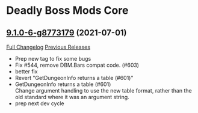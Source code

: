 # Deadly Boss Mods Core

## [9.1.0-6-g8773179](https://github.com/DeadlyBossMods/DeadlyBossMods/tree/877317972aa87a485214b6cdec51b95b7011785e) (2021-07-01)
[Full Changelog](https://github.com/DeadlyBossMods/DeadlyBossMods/compare/9.1.0...877317972aa87a485214b6cdec51b95b7011785e) [Previous Releases](https://github.com/DeadlyBossMods/DeadlyBossMods/releases)

- Prep new tag to fix some bugs  
- Fix #544, remove DBM.Bars compat code. (#603)  
- better fix  
- Revert "GetDungeonInfo returns a table (#601)"  
- GetDungeonInfo returns a table (#601)  
    Change argument handling to use the new table format, rather than the old standard where it was an argument string.  
- prep next dev cycle  
